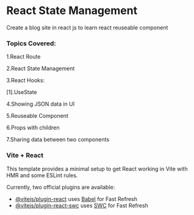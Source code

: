 # React State Management

Create a blog site in react js to learn react reuseable component

### Topics Covered:

1.React Route

2.React State Management

3.React Hooks:

[1].UseState

4.Showing JSON data in UI

5.Reuseable Component

6.Props with children

7.Sharing data between two components

### Vite + React

This template provides a minimal setup to get React working in Vite with HMR and some ESLint rules.

Currently, two official plugins are available:

- [@vitejs/plugin-react](https://github.com/vitejs/vite-plugin-react/blob/main/packages/plugin-react/README.md) uses [Babel](https://babeljs.io/) for Fast Refresh
- [@vitejs/plugin-react-swc](https://github.com/vitejs/vite-plugin-react-swc) uses [SWC](https://swc.rs/) for Fast Refresh
